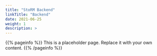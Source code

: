```yaml
---
title: "StoRM Backend"
linkTitle: "Backend"
date: 2021-06-25
weight: 1
description: >
---
```


{{% pageinfo %}}
This is a placeholder page. Replace it with your own content.
{{% /pageinfo %}}

